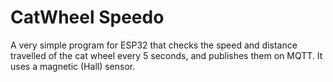 # CatWheel Speedo
A very simple program for ESP32 that checks the speed and distance travelled of the cat wheel every 5 seconds, and publishes them on MQTT. It uses a magnetic (Hall) sensor.
